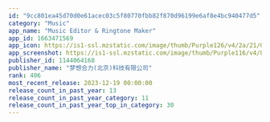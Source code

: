 ```yaml
---
id: "9cc801ea45d70d0e61acec03c5f80770fbb82f870d96199e6af8e4bc940477d5"
category: "Music"
app_name: "Music Editor & Ringtone Maker"
app_id: 1663471569
app_icon: https://is1-ssl.mzstatic.com/image/thumb/Purple126/v4/2a/21/08/2a21089c-0390-dcc0-a20c-c00911b4af0f/AppIcon-0-1x_U007emarketing-0-7-0-85-220.png/1024x1024bb.png
app_screenshot: https://is1-ssl.mzstatic.com/image/thumb/Purple116/v4/8c/4c/d4/8c4cd43d-5a69-0a5c-3148-54620b0b22fd/43b718ec-488e-4af6-9bf2-5e1bc435f80a_Ios_U97f3_U9891_U8be6_U60c5_U9875_U622a_U56fe__U753b_U677f_1__U526f_U672c_12.jpg/1284x2778bb.png
publisher_id: 1144064168
publisher_name: "梦想合力(北京)科技有限公司"
rank: 406
most_recent_release: 2023-12-19 00:00:00
release_count_in_past_year: 13
release_count_in_past_year_category: 11
release_count_in_past_year_top_in_category: 30
---
```

